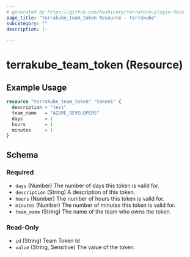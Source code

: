 ```yaml
---
# generated by https://github.com/hashicorp/terraform-plugin-docs
page_title: "terrakube_team_token Resource - terrakube"
subcategory: ""
description: |-
  
---
```


# terrakube_team_token (Resource)



## Example Usage

```terraform
resource "terrakube_team_token" "token1" {
  description = "test"
  team_name   = "AZURE_DEVELOPERS"
  days        = 1
  hours       = 1
  minutes     = 1
}
```

<!-- schema generated by tfplugindocs -->
## Schema

### Required

- `days` (Number) The number of days this token is valid for.
- `description` (String) A description of this token.
- `hours` (Number) The number of hours this token is valid for.
- `minutes` (Number) The number of minutes this token is valid for.
- `team_name` (String) The name of the team who owns the token.

### Read-Only

- `id` (String) Team Token Id
- `value` (String, Sensitive) The value of the token.

